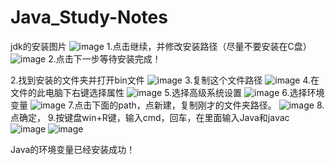 # Java_Study-Notes
jdk的安装图片
![image](https://user-images.githubusercontent.com/79436937/177972389-1e9ffa32-980d-4919-8345-f72a1822a6aa.png)
1.点击继续，并修改安装路径（尽量不要安装在C盘）
![image](https://user-images.githubusercontent.com/79436937/177972840-de2f9c81-1a79-4186-b030-6987b303c5f8.png)
2.点击下一步等待安装完成！



2.找到安装的文件夹并打开bin文件
![image](https://user-images.githubusercontent.com/79436937/177973435-b0bcfb83-8c69-407d-880b-41069fbdea1a.png)
3.复制这个文件路径
![image](https://user-images.githubusercontent.com/79436937/177973653-94ca94a9-cf5a-46f5-8db7-6cbc61320dfa.png)
4.在文件的此电脑下右键选择属性
![image](https://user-images.githubusercontent.com/79436937/177973973-d19c255a-37f4-448f-87cb-f5800ff075c8.png)
5.选择高级系统设置
![image](https://user-images.githubusercontent.com/79436937/177974080-4e009770-b7d9-4089-bbc9-47dc3336b4d3.png)
6.选择环境变量
![image](https://user-images.githubusercontent.com/79436937/177974161-455fb35b-0e84-4005-bb9d-70b789d3d463.png)
7.点击下面的path，点新建，复制刚才的文件夹路径。
![image](https://user-images.githubusercontent.com/79436937/177974330-254a4e1d-a163-4187-acdc-a15cd9a004f2.png)
8.点确定，
9.按键盘win+R键，输入cmd，回车，在里面输入Java和javac
![image](https://user-images.githubusercontent.com/79436937/177974666-c8656251-2741-43d7-b912-ccd9454f6ca1.png)
![image](https://user-images.githubusercontent.com/79436937/177974739-cb7675fc-4b16-4619-894c-8631474a0106.png)



Java的环境变量已经安装成功！

